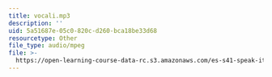 ```yaml
---
title: vocali.mp3
description: ''
uid: 5a51687e-05c0-820c-d260-bca18be33d68
resourcetype: Other
file_type: audio/mpeg
file: >-
  https://open-learning-course-data-rc.s3.amazonaws.com/es-s41-speak-italian-with-your-mouth-full-spring-2012/5a51687e05c0820cd260bca18be33d68_vocali.mp3
---
```

